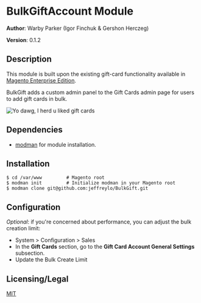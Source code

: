 # BulkGiftAccount Module

**Author**: Warby Parker (Igor Finchuk & Gershon Herczeg)

**Version**: 0.1.2

## Description

This module is built upon the existing gift-card functionality available in [Magento Enterprise Edition](http://www.magentocommerce.com/product/enterprise-edition). 

BulkGift adds a custom admin panel to the Gift Cards admin page for users to add gift cards in bulk.

![Yo dawg, I herd u liked gift cards](http://i.imgur.com/w9Zidqr.png)
## Dependencies 

- [modman](https://github.com/colinmollenhour/modman) for module installation.

## Installation

    $ cd /var/www         # Magento root
    $ modman init         # Initialize modman in your Magento root
    $ modman clone git@github.com:jeffreylo/BulkGift.git

## Configuration

*Optional*: if you're concerned about performance, you can adjust the bulk creation limit:

- System > Configuration > Sales
- In the **Gift Cards** section, go to the **Gift Card Account General Settings** subsection.
- Update the Bulk Create Limit

## Licensing/Legal

[MIT](http://opensource.org/licenses/MIT)
